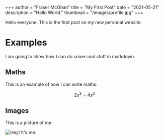 +++
author = "Fraser McGhan"
title = "My First Post"
date = "2021-05-21"
description = "Hello World."
thumbnail = "/images/profile.jpg"
+++

Hello everyone. This is the first post on my new personal website.

# Examples
I am going to show how I can do some cool stuff in markdown.

## Maths
This is an example of how I can write maths:

$$
    2x^{3} = 4x^{2}
$$

## Images
This is a picture of me:

![Hey! It's me.](/images/profile.jpg)